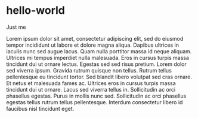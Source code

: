 # hello-world
Just me

Lorem ipsum dolor sit amet, consectetur adipiscing elit, sed do eiusmod tempor incididunt ut labore et dolore magna aliqua. Dapibus ultrices in iaculis nunc sed augue lacus. Quam nulla porttitor massa id neque aliquam. Ultrices mi tempus imperdiet nulla malesuada. Eros in cursus turpis massa tincidunt dui ut ornare lectus. Egestas sed sed risus pretium. Lorem dolor sed viverra ipsum. Gravida rutrum quisque non tellus. Rutrum tellus pellentesque eu tincidunt tortor. Sed blandit libero volutpat sed cras ornare. Et netus et malesuada fames ac. Ultrices eros in cursus turpis massa tincidunt dui ut ornare. Lacus sed viverra tellus in. Sollicitudin ac orci phasellus egestas. Purus in mollis nunc sed. Sollicitudin ac orci phasellus egestas tellus rutrum tellus pellentesque. Interdum consectetur libero id faucibus nisl tincidunt eget.

